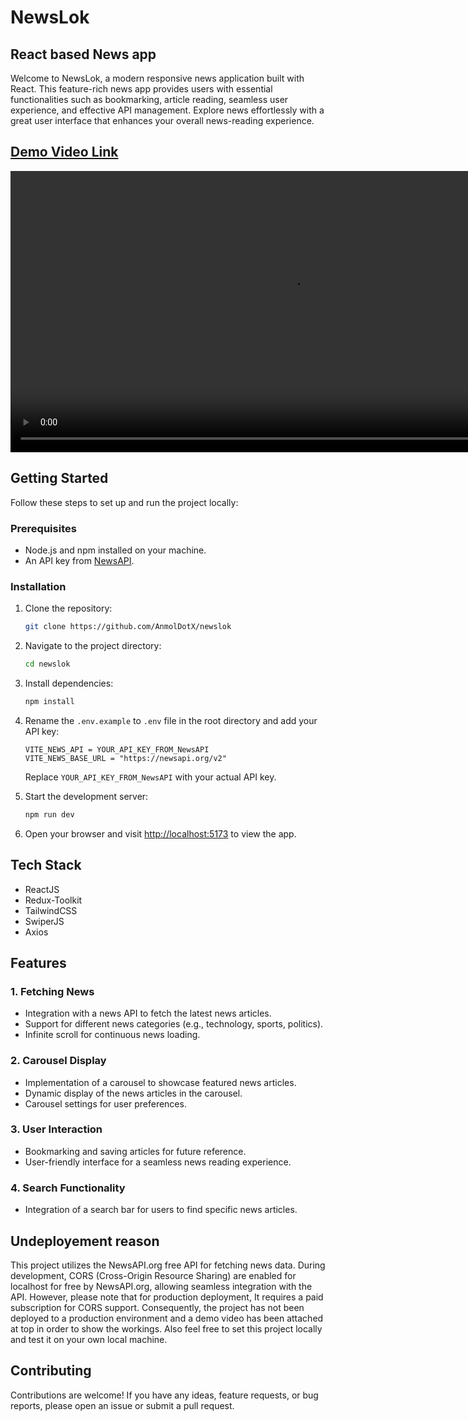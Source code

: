 # NewsLok

## React based News app

Welcome to NewsLok, a modern responsive news application built with React. This feature-rich news app provides users with essential functionalities such as bookmarking, article reading, seamless user experience, and effective API management. Explore news effortlessly with a great user interface that enhances your overall news-reading experience.

## [Demo Video Link](https://youtu.be/KVGg1OwGCPA)
<video height="450" autoplay muted loop>
  <source src="./NewsLokDemo.mp4" type="video/mp4">
</video>

## Getting Started

Follow these steps to set up and run the project locally:

### Prerequisites

- Node.js and npm installed on your machine.
- An API key from [NewsAPI](https://newsapi.org/).

### Installation

1. Clone the repository:

   ```bash
   git clone https://github.com/AnmolDotX/newslok
   ```

2. Navigate to the project directory:

   ```bash
   cd newslok
   ```

3. Install dependencies:

   ```bash
   npm install
   ```

4. Rename the `.env.example` to `.env` file in the root directory and add your API key:

   ```env
   VITE_NEWS_API = YOUR_API_KEY_FROM_NewsAPI
   VITE_NEWS_BASE_URL = "https://newsapi.org/v2"
   ```

   Replace `YOUR_API_KEY_FROM_NewsAPI` with your actual API key.

5. Start the development server:

   ```bash
   npm run dev
   ```

6. Open your browser and visit [http://localhost:5173](http://localhost:5173) to view the app.

## Tech Stack
- ReactJS
- Redux-Toolkit
- TailwindCSS
- SwiperJS
- Axios

## Features

### 1. Fetching News

- Integration with a news API to fetch the latest news articles.
- Support for different news categories (e.g., technology, sports, politics).
- Infinite scroll for continuous news loading.

### 2. Carousel Display

- Implementation of a carousel to showcase featured news articles.
- Dynamic display of the news articles in the carousel.
- Carousel settings for user preferences.

### 3. User Interaction

- Bookmarking and saving articles for future reference.
- User-friendly interface for a seamless news reading experience.

### 4. Search Functionality

- Integration of a search bar for users to find specific news articles.

## Undeployement reason
This project utilizes the NewsAPI.org free API for fetching news data. During development, CORS (Cross-Origin Resource Sharing) are enabled for localhost for free by NewsAPI.org, allowing seamless integration with the API. However, please note that for production deployment, It requires a paid subscription for CORS support. Consequently, the project has not been deployed to a production environment and a demo video has been attached at top in order to show the workings. Also feel free to set this project locally and test it on your own local machine.


## Contributing

Contributions are welcome! If you have any ideas, feature requests, or bug reports, please open an issue or submit a pull request.
